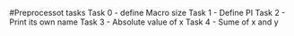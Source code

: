 #Preprocessot tasks
Task 0 - define Macro size
Task 1 - Define PI
Task 2 - Print its own name
Task 3 - Absolute value of x
Task 4 - Sume of x and y
